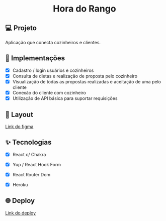 <h1 align="center">
  Hora do Rango
</h1>



## 💻 Projeto
Aplicação que conecta cozinheiros e clientes.

## 🔨 Implementações

- [X] Cadastro / login usuários e cozinheiros
- [X] Consulta de dietas e realização de proposta pelo cozinheiro
- [X] Visualização de todas as propostas realizadas e aceitação de uma pelo cliente
- [X] Conexão do cliente com cozinheiro
- [X] Utilização de API básica para suportar requisições

## 🎨 Layout

[Link do figma](https://www.figma.com/file/4aFvtlzGTtGxZ7WiSODXRa/Hora-do-rango?node-id=1%3A7/)


## ✨ Tecnologias

- [X] React c/ Chakra
- [X] Yup / React Hook Form
- [X] React Router Dom 
- [X] Heroku



## 🌐 Deploy
[Link do deploy](https://capstone-m3-grupo-5.vercel.app/)
